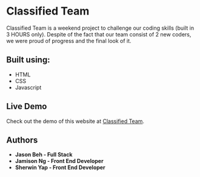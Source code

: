 # Classified Team

Classified Team is a weekend project to challenge our coding skills (built in 3 HOURS only). Despite of the fact that our team consist of 2 new coders, we were proud of progress and the final look of it.

## Built using:

- HTML
- CSS
- Javascript

## Live Demo

Check out the demo of this website at [Classified Team](https://www.classifiedteam.com).

## Authors

- **Jason Beh - Full Stack**
- **Jamison Ng - Front End Developer**
- **Sherwin Yap - Front End Developer**
